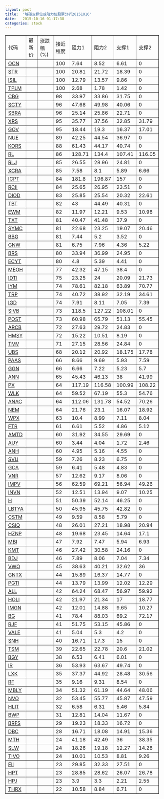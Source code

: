 ```yaml
---
layout: post
title:  "触碰支撑位或阻力位股票分析20151016"
date:   2015-10-16 01:17:38
categories: stock
---
```

<script type="text/javascript">
var stockList = []
stockList.push('gb_ocn');
stockList.push('gb_str');
stockList.push('gb_isil');
stockList.push('gb_tplm');
stockList.push('gb_cbg');
stockList.push('gb_scty');
stockList.push('gb_sbra');
stockList.push('gb_xrs');
stockList.push('gb_gov');
stockList.push('gb_nue');
stockList.push('gb_kors');
stockList.push('gb_rl');
stockList.push('gb_rlj');
stockList.push('gb_xcra');
stockList.push('gb_icpt');
stockList.push('gb_rcii');
stockList.push('gb_diod');
stockList.push('gb_tbt');
stockList.push('gb_ewm');
stockList.push('gb_txt');
stockList.push('gb_symc');
stockList.push('gb_bbg');
stockList.push('gb_gnw');
stockList.push('gb_brs');
stockList.push('gb_ecyt');
stockList.push('gb_meoh');
stockList.push('gb_idti');
stockList.push('gb_iym');
stockList.push('gb_trp');
stockList.push('gb_igd');
stockList.push('gb_sivb');
stockList.push('gb_post');
stockList.push('gb_arcb');
stockList.push('gb_hmsy');
stockList.push('gb_tmv');
stockList.push('gb_ubs');
stockList.push('gb_paas');
stockList.push('gb_ggn');
stockList.push('gb_ann');
stockList.push('gb_px');
stockList.push('gb_wlk');
stockList.push('gb_anac');
stockList.push('gb_nem');
stockList.push('gb_wpx');
stockList.push('gb_ftr');
stockList.push('gb_amtd');
stockList.push('gb_auy');
stockList.push('gb_anh');
stockList.push('gb_svu');
stockList.push('gb_gca');
stockList.push('gb_vnr');
stockList.push('gb_impv');
stockList.push('gb_invn');
stockList.push('gb_h');
stockList.push('gb_lbtya');
stockList.push('gb_cstm');
stockList.push('gb_csiq');
stockList.push('gb_hznp');
stockList.push('gb_mbi');
stockList.push('gb_kmt');
stockList.push('gb_bdj');
stockList.push('gb_vwo');
stockList.push('gb_gntx');
stockList.push('gb_pgti');
stockList.push('gb_all');
stockList.push('gb_holi');
stockList.push('gb_imgn');
stockList.push('gb_bg');
stockList.push('gb_rjf');
stockList.push('gb_vale');
stockList.push('gb_snh');
stockList.push('gb_tsm');
stockList.push('gb_bgy');
stockList.push('gb_ir');
stockList.push('gb_lxk');
stockList.push('gb_rf');
stockList.push('gb_mbly');
stockList.push('gb_nvo');
stockList.push('gb_hlit');
stockList.push('gb_bwp');
stockList.push('gb_brfs');
stockList.push('gb_dbc');
stockList.push('gb_mth');
stockList.push('gb_slw');
stockList.push('gb_tivo');
stockList.push('gb_fii');
stockList.push('gb_hpt');
stockList.push('gb_hpj');
stockList.push('gb_thrx');
</script>
<table border="1">
 <tr>
 <td>代码</td>
 <td>最新价</td>
 <td>涨跌幅(%)</td>
 <td>接近程度</td>
 <td>阻力1</td>
 <td>阻力2</td>
 <td>支撑1</td>
 <td>支撑2</td>
</tr>
  <tr id="ocn" class="red">
  <td><a href="http://stock.finance.sina.com.cn/usstock/quotes/OCN.html" target="_blank">OCN</a></td><td></td><td></td><td>100</td><td>7.64</td><td>8.52</td><td>6.61</td><td>0</td></tr>
  <tr id="str" class="red">
  <td><a href="http://stock.finance.sina.com.cn/usstock/quotes/STR.html" target="_blank">STR</a></td><td></td><td></td><td>100</td><td>20.81</td><td>21.72</td><td>18.39</td><td>0</td></tr>
  <tr id="isil" class="red">
  <td><a href="http://stock.finance.sina.com.cn/usstock/quotes/ISIL.html" target="_blank">ISIL</a></td><td></td><td></td><td>100</td><td>12.79</td><td>13.57</td><td>9.86</td><td>0</td></tr>
  <tr id="tplm" class="green">
  <td><a href="http://stock.finance.sina.com.cn/usstock/quotes/TPLM.html" target="_blank">TPLM</a></td><td></td><td></td><td>100</td><td>2.68</td><td>1.78</td><td>1.42</td><td>0</td></tr>
  <tr id="cbg" class="red">
  <td><a href="http://stock.finance.sina.com.cn/usstock/quotes/CBG.html" target="_blank">CBG</a></td><td></td><td></td><td>98</td><td>33.97</td><td>33.86</td><td>31.75</td><td>0</td></tr>
  <tr id="scty" class="red">
  <td><a href="http://stock.finance.sina.com.cn/usstock/quotes/SCTY.html" target="_blank">SCTY</a></td><td></td><td></td><td>96</td><td>47.68</td><td>49.98</td><td>40.06</td><td>0</td></tr>
  <tr id="sbra" class="green">
  <td><a href="http://stock.finance.sina.com.cn/usstock/quotes/SBRA.html" target="_blank">SBRA</a></td><td></td><td></td><td>96</td><td>25.14</td><td>25.86</td><td>22.71</td><td>0</td></tr>
  <tr id="xrs" class="red">
  <td><a href="http://stock.finance.sina.com.cn/usstock/quotes/XRS.html" target="_blank">XRS</a></td><td></td><td></td><td>95</td><td>35.77</td><td>37.56</td><td>32.85</td><td>31.79</td></tr>
  <tr id="gov" class="green">
  <td><a href="http://stock.finance.sina.com.cn/usstock/quotes/GOV.html" target="_blank">GOV</a></td><td></td><td></td><td>95</td><td>18.44</td><td>19.3</td><td>16.37</td><td>17.01</td></tr>
  <tr id="nue" class="red">
  <td><a href="http://stock.finance.sina.com.cn/usstock/quotes/NUE.html" target="_blank">NUE</a></td><td></td><td></td><td>89</td><td>42.25</td><td>44.54</td><td>36.97</td><td>0</td></tr>
  <tr id="kors" class="green">
  <td><a href="http://stock.finance.sina.com.cn/usstock/quotes/KORS.html" target="_blank">KORS</a></td><td></td><td></td><td>88</td><td>61.43</td><td>44.17</td><td>40.74</td><td>0</td></tr>
  <tr id="rl" class="green">
  <td><a href="http://stock.finance.sina.com.cn/usstock/quotes/RL.html" target="_blank">RL</a></td><td></td><td></td><td>86</td><td>128.71</td><td>134.4</td><td>107.41</td><td>116.05</td></tr>
  <tr id="rlj" class="green">
  <td><a href="http://stock.finance.sina.com.cn/usstock/quotes/RLJ.html" target="_blank">RLJ</a></td><td></td><td></td><td>85</td><td>26.55</td><td>28.96</td><td>24.81</td><td>0</td></tr>
  <tr id="xcra" class="green">
  <td><a href="http://stock.finance.sina.com.cn/usstock/quotes/XCRA.html" target="_blank">XCRA</a></td><td></td><td></td><td>85</td><td>7.58</td><td>8.1</td><td>5.89</td><td>6.66</td></tr>
  <tr id="icpt" class="red">
  <td><a href="http://stock.finance.sina.com.cn/usstock/quotes/ICPT.html" target="_blank">ICPT</a></td><td></td><td></td><td>84</td><td>181.8</td><td>196.87</td><td>157</td><td>0</td></tr>
  <tr id="rcii" class="green">
  <td><a href="http://stock.finance.sina.com.cn/usstock/quotes/RCII.html" target="_blank">RCII</a></td><td></td><td></td><td>84</td><td>25.65</td><td>26.95</td><td>23.51</td><td>0</td></tr>
  <tr id="diod" class="green">
  <td><a href="http://stock.finance.sina.com.cn/usstock/quotes/DIOD.html" target="_blank">DIOD</a></td><td></td><td></td><td>83</td><td>25.85</td><td>25.54</td><td>20.32</td><td>22.61</td></tr>
  <tr id="tbt" class="red">
  <td><a href="http://stock.finance.sina.com.cn/usstock/quotes/TBT.html" target="_blank">TBT</a></td><td></td><td></td><td>82</td><td>43</td><td>44.49</td><td>40.31</td><td>0</td></tr>
  <tr id="ewm" class="green">
  <td><a href="http://stock.finance.sina.com.cn/usstock/quotes/EWM.html" target="_blank">EWM</a></td><td></td><td></td><td>82</td><td>11.97</td><td>12.21</td><td>9.53</td><td>10.98</td></tr>
  <tr id="txt" class="red">
  <td><a href="http://stock.finance.sina.com.cn/usstock/quotes/TXT.html" target="_blank">TXT</a></td><td></td><td></td><td>81</td><td>40.47</td><td>41.48</td><td>37.9</td><td>0</td></tr>
  <tr id="symc" class="green">
  <td><a href="http://stock.finance.sina.com.cn/usstock/quotes/SYMC.html" target="_blank">SYMC</a></td><td></td><td></td><td>81</td><td>22.68</td><td>23.25</td><td>19.07</td><td>20.46</td></tr>
  <tr id="bbg" class="red">
  <td><a href="http://stock.finance.sina.com.cn/usstock/quotes/BBG.html" target="_blank">BBG</a></td><td></td><td></td><td>81</td><td>7.44</td><td>5.2</td><td>3.52</td><td>0</td></tr>
  <tr id="gnw" class="green">
  <td><a href="http://stock.finance.sina.com.cn/usstock/quotes/GNW.html" target="_blank">GNW</a></td><td></td><td></td><td>81</td><td>6.75</td><td>7.96</td><td>4.36</td><td>5.22</td></tr>
  <tr id="brs" class="red">
  <td><a href="http://stock.finance.sina.com.cn/usstock/quotes/BRS.html" target="_blank">BRS</a></td><td></td><td></td><td>80</td><td>33.94</td><td>36.99</td><td>24.95</td><td>0</td></tr>
  <tr id="ecyt" class="red">
  <td><a href="http://stock.finance.sina.com.cn/usstock/quotes/ECYT.html" target="_blank">ECYT</a></td><td></td><td></td><td>80</td><td>4.8</td><td>5.39</td><td>4.41</td><td>0</td></tr>
  <tr id="meoh" class="red">
  <td><a href="http://stock.finance.sina.com.cn/usstock/quotes/MEOH.html" target="_blank">MEOH</a></td><td></td><td></td><td>77</td><td>42.32</td><td>47.15</td><td>38.4</td><td>0</td></tr>
  <tr id="idti" class="red">
  <td><a href="http://stock.finance.sina.com.cn/usstock/quotes/IDTI.html" target="_blank">IDTI</a></td><td></td><td></td><td>75</td><td>23.25</td><td>24</td><td>20.09</td><td>21.73</td></tr>
  <tr id="iym" class="green">
  <td><a href="http://stock.finance.sina.com.cn/usstock/quotes/IYM.html" target="_blank">IYM</a></td><td></td><td></td><td>74</td><td>78.61</td><td>82.18</td><td>63.89</td><td>70.77</td></tr>
  <tr id="trp" class="green">
  <td><a href="http://stock.finance.sina.com.cn/usstock/quotes/TRP.html" target="_blank">TRP</a></td><td></td><td></td><td>74</td><td>40.72</td><td>38.92</td><td>32.19</td><td>34.61</td></tr>
  <tr id="igd" class="green">
  <td><a href="http://stock.finance.sina.com.cn/usstock/quotes/IGD.html" target="_blank">IGD</a></td><td></td><td></td><td>74</td><td>7.91</td><td>8.11</td><td>7.05</td><td>7.39</td></tr>
  <tr id="sivb" class="red">
  <td><a href="http://stock.finance.sina.com.cn/usstock/quotes/SIVB.html" target="_blank">SIVB</a></td><td></td><td></td><td>73</td><td>118.5</td><td>127.22</td><td>108.01</td><td>0</td></tr>
  <tr id="post" class="green">
  <td><a href="http://stock.finance.sina.com.cn/usstock/quotes/POST.html" target="_blank">POST</a></td><td></td><td></td><td>73</td><td>60.98</td><td>65.79</td><td>51.13</td><td>55.45</td></tr>
  <tr id="arcb" class="green">
  <td><a href="http://stock.finance.sina.com.cn/usstock/quotes/ARCB.html" target="_blank">ARCB</a></td><td></td><td></td><td>72</td><td>27.63</td><td>29.72</td><td>24.83</td><td>0</td></tr>
  <tr id="hmsy" class="red">
  <td><a href="http://stock.finance.sina.com.cn/usstock/quotes/HMSY.html" target="_blank">HMSY</a></td><td></td><td></td><td>72</td><td>15.22</td><td>10.51</td><td>8.19</td><td>0</td></tr>
  <tr id="tmv" class="red">
  <td><a href="http://stock.finance.sina.com.cn/usstock/quotes/TMV.html" target="_blank">TMV</a></td><td></td><td></td><td>71</td><td>27.15</td><td>28.56</td><td>24.84</td><td>0</td></tr>
  <tr id="ubs" class="red">
  <td><a href="http://stock.finance.sina.com.cn/usstock/quotes/UBS.html" target="_blank">UBS</a></td><td></td><td></td><td>68</td><td>20.12</td><td>20.92</td><td>18.175</td><td>17.78</td></tr>
  <tr id="paas" class="red">
  <td><a href="http://stock.finance.sina.com.cn/usstock/quotes/PAAS.html" target="_blank">PAAS</a></td><td></td><td></td><td>66</td><td>8.66</td><td>9.69</td><td>5.93</td><td>7.59</td></tr>
  <tr id="ggn" class="green">
  <td><a href="http://stock.finance.sina.com.cn/usstock/quotes/GGN.html" target="_blank">GGN</a></td><td></td><td></td><td>66</td><td>6.66</td><td>7.22</td><td>5.23</td><td>5.7</td></tr>
  <tr id="ann" class="red">
  <td><a href="http://stock.finance.sina.com.cn/usstock/quotes/ANN.html" target="_blank">ANN</a></td><td></td><td></td><td>65</td><td>45.43</td><td>46.13</td><td>38</td><td>41.99</td></tr>
  <tr id="px" class="green">
  <td><a href="http://stock.finance.sina.com.cn/usstock/quotes/PX.html" target="_blank">PX</a></td><td></td><td></td><td>64</td><td>117.19</td><td>116.58</td><td>100.99</td><td>108.22</td></tr>
  <tr id="wlk" class="green">
  <td><a href="http://stock.finance.sina.com.cn/usstock/quotes/WLK.html" target="_blank">WLK</a></td><td></td><td></td><td>64</td><td>59.52</td><td>67.19</td><td>55.3</td><td>54.76</td></tr>
  <tr id="anac" class="red">
  <td><a href="http://stock.finance.sina.com.cn/usstock/quotes/ANAC.html" target="_blank">ANAC</a></td><td></td><td></td><td>64</td><td>112.06</td><td>131.78</td><td>54.52</td><td>70.26</td></tr>
  <tr id="nem" class="green">
  <td><a href="http://stock.finance.sina.com.cn/usstock/quotes/NEM.html" target="_blank">NEM</a></td><td></td><td></td><td>64</td><td>21.76</td><td>23.1</td><td>16.07</td><td>18.92</td></tr>
  <tr id="wpx" class="green">
  <td><a href="http://stock.finance.sina.com.cn/usstock/quotes/WPX.html" target="_blank">WPX</a></td><td></td><td></td><td>63</td><td>10.4</td><td>8.99</td><td>7.11</td><td>8.04</td></tr>
  <tr id="ftr" class="green">
  <td><a href="http://stock.finance.sina.com.cn/usstock/quotes/FTR.html" target="_blank">FTR</a></td><td></td><td></td><td>61</td><td>6.61</td><td>5.52</td><td>4.86</td><td>5.12</td></tr>
  <tr id="amtd" class="red">
  <td><a href="http://stock.finance.sina.com.cn/usstock/quotes/AMTD.html" target="_blank">AMTD</a></td><td></td><td></td><td>60</td><td>31.92</td><td>34.55</td><td>29.69</td><td>0</td></tr>
  <tr id="auy" class="green">
  <td><a href="http://stock.finance.sina.com.cn/usstock/quotes/AUY.html" target="_blank">AUY</a></td><td></td><td></td><td>60</td><td>3.44</td><td>4.04</td><td>1.72</td><td>2.46</td></tr>
  <tr id="anh" class="red">
  <td><a href="http://stock.finance.sina.com.cn/usstock/quotes/ANH.html" target="_blank">ANH</a></td><td></td><td></td><td>60</td><td>4.95</td><td>5.16</td><td>4.55</td><td>0</td></tr>
  <tr id="svu" class="red">
  <td><a href="http://stock.finance.sina.com.cn/usstock/quotes/SVU.html" target="_blank">SVU</a></td><td></td><td></td><td>59</td><td>7.26</td><td>8.23</td><td>6.75</td><td>0</td></tr>
  <tr id="gca" class="green">
  <td><a href="http://stock.finance.sina.com.cn/usstock/quotes/GCA.html" target="_blank">GCA</a></td><td></td><td></td><td>59</td><td>6.41</td><td>5.48</td><td>4.83</td><td>0</td></tr>
  <tr id="vnr" class="red">
  <td><a href="http://stock.finance.sina.com.cn/usstock/quotes/VNR.html" target="_blank">VNR</a></td><td></td><td></td><td>57</td><td>12.62</td><td>9.17</td><td>8.06</td><td>0</td></tr>
  <tr id="impv" class="red">
  <td><a href="http://stock.finance.sina.com.cn/usstock/quotes/IMPV.html" target="_blank">IMPV</a></td><td></td><td></td><td>56</td><td>62.59</td><td>69.21</td><td>56.94</td><td>49.26</td></tr>
  <tr id="invn" class="green">
  <td><a href="http://stock.finance.sina.com.cn/usstock/quotes/INVN.html" target="_blank">INVN</a></td><td></td><td></td><td>52</td><td>12.51</td><td>13.94</td><td>9.07</td><td>10.25</td></tr>
  <tr id="h" class="red">
  <td><a href="http://stock.finance.sina.com.cn/usstock/quotes/H.html" target="_blank">H</a></td><td></td><td></td><td>51</td><td>50.39</td><td>52.14</td><td>46.25</td><td>0</td></tr>
  <tr id="lbtya" class="green">
  <td><a href="http://stock.finance.sina.com.cn/usstock/quotes/LBTYA.html" target="_blank">LBTYA</a></td><td></td><td></td><td>50</td><td>45.95</td><td>45.75</td><td>42.82</td><td>0</td></tr>
  <tr id="cstm" class="green">
  <td><a href="http://stock.finance.sina.com.cn/usstock/quotes/CSTM.html" target="_blank">CSTM</a></td><td></td><td></td><td>49</td><td>9.59</td><td>8.58</td><td>5.79</td><td>0</td></tr>
  <tr id="csiq" class="green">
  <td><a href="http://stock.finance.sina.com.cn/usstock/quotes/CSIQ.html" target="_blank">CSIQ</a></td><td></td><td></td><td>48</td><td>26.01</td><td>27.21</td><td>18.98</td><td>20.94</td></tr>
  <tr id="hznp" class="green">
  <td><a href="http://stock.finance.sina.com.cn/usstock/quotes/HZNP.html" target="_blank">HZNP</a></td><td></td><td></td><td>48</td><td>19.68</td><td>23.45</td><td>14.64</td><td>17.1</td></tr>
  <tr id="mbi" class="green">
  <td><a href="http://stock.finance.sina.com.cn/usstock/quotes/MBI.html" target="_blank">MBI</a></td><td></td><td></td><td>47</td><td>7.92</td><td>7.47</td><td>5.94</td><td>6.93</td></tr>
  <tr id="kmt" class="red">
  <td><a href="http://stock.finance.sina.com.cn/usstock/quotes/KMT.html" target="_blank">KMT</a></td><td></td><td></td><td>46</td><td>27.42</td><td>30.58</td><td>24.16</td><td>0</td></tr>
  <tr id="bdj" class="green">
  <td><a href="http://stock.finance.sina.com.cn/usstock/quotes/BDJ.html" target="_blank">BDJ</a></td><td></td><td></td><td>46</td><td>7.89</td><td>8.06</td><td>7.04</td><td>7.34</td></tr>
  <tr id="vwo" class="green">
  <td><a href="http://stock.finance.sina.com.cn/usstock/quotes/VWO.html" target="_blank">VWO</a></td><td></td><td></td><td>45</td><td>38.63</td><td>40.21</td><td>32.62</td><td>36</td></tr>
  <tr id="gntx" class="red">
  <td><a href="http://stock.finance.sina.com.cn/usstock/quotes/GNTX.html" target="_blank">GNTX</a></td><td></td><td></td><td>44</td><td>15.89</td><td>16.37</td><td>14.77</td><td>0</td></tr>
  <tr id="pgti" class="green">
  <td><a href="http://stock.finance.sina.com.cn/usstock/quotes/PGTI.html" target="_blank">PGTI</a></td><td></td><td></td><td>44</td><td>13.79</td><td>13.99</td><td>12.02</td><td>12.29</td></tr>
  <tr id="all" class="green">
  <td><a href="http://stock.finance.sina.com.cn/usstock/quotes/ALL.html" target="_blank">ALL</a></td><td></td><td></td><td>42</td><td>64.24</td><td>68.47</td><td>56.97</td><td>59.92</td></tr>
  <tr id="holi" class="green">
  <td><a href="http://stock.finance.sina.com.cn/usstock/quotes/HOLI.html" target="_blank">HOLI</a></td><td></td><td></td><td>42</td><td>21.97</td><td>21.34</td><td>17</td><td>18.77</td></tr>
  <tr id="imgn" class="green">
  <td><a href="http://stock.finance.sina.com.cn/usstock/quotes/IMGN.html" target="_blank">IMGN</a></td><td></td><td></td><td>42</td><td>12.01</td><td>14.88</td><td>9.65</td><td>10.27</td></tr>
  <tr id="bg" class="red">
  <td><a href="http://stock.finance.sina.com.cn/usstock/quotes/BG.html" target="_blank">BG</a></td><td></td><td></td><td>41</td><td>78.4</td><td>88.03</td><td>69.2</td><td>72.17</td></tr>
  <tr id="rjf" class="green">
  <td><a href="http://stock.finance.sina.com.cn/usstock/quotes/RJF.html" target="_blank">RJF</a></td><td></td><td></td><td>41</td><td>51.75</td><td>53.15</td><td>45.86</td><td>0</td></tr>
  <tr id="vale" class="red">
  <td><a href="http://stock.finance.sina.com.cn/usstock/quotes/VALE.html" target="_blank">VALE</a></td><td></td><td></td><td>41</td><td>5.04</td><td>5.3</td><td>4.2</td><td>0</td></tr>
  <tr id="snh" class="red">
  <td><a href="http://stock.finance.sina.com.cn/usstock/quotes/SNH.html" target="_blank">SNH</a></td><td></td><td></td><td>40</td><td>16.71</td><td>17.3</td><td>15</td><td>0</td></tr>
  <tr id="tsm" class="red">
  <td><a href="http://stock.finance.sina.com.cn/usstock/quotes/TSM.html" target="_blank">TSM</a></td><td></td><td></td><td>39</td><td>22.65</td><td>22.78</td><td>20.6</td><td>21.02</td></tr>
  <tr id="bgy" class="red">
  <td><a href="http://stock.finance.sina.com.cn/usstock/quotes/BGY.html" target="_blank">BGY</a></td><td></td><td></td><td>38</td><td>6.53</td><td>6.41</td><td>6.01</td><td>0</td></tr>
  <tr id="ir" class="green">
  <td><a href="http://stock.finance.sina.com.cn/usstock/quotes/IR.html" target="_blank">IR</a></td><td></td><td></td><td>36</td><td>53.93</td><td>63.67</td><td>49.74</td><td>0</td></tr>
  <tr id="lxk" class="green">
  <td><a href="http://stock.finance.sina.com.cn/usstock/quotes/LXK.html" target="_blank">LXK</a></td><td></td><td></td><td>35</td><td>37.37</td><td>44.92</td><td>28.48</td><td>30.56</td></tr>
  <tr id="rf" class="red">
  <td><a href="http://stock.finance.sina.com.cn/usstock/quotes/RF.html" target="_blank">RF</a></td><td></td><td></td><td>35</td><td>9.16</td><td>9.31</td><td>8.54</td><td>0</td></tr>
  <tr id="mbly" class="green">
  <td><a href="http://stock.finance.sina.com.cn/usstock/quotes/MBLY.html" target="_blank">MBLY</a></td><td></td><td></td><td>34</td><td>51.32</td><td>61.19</td><td>44.64</td><td>48.06</td></tr>
  <tr id="nvo" class="green">
  <td><a href="http://stock.finance.sina.com.cn/usstock/quotes/NVO.html" target="_blank">NVO</a></td><td></td><td></td><td>32</td><td>53.45</td><td>55.77</td><td>45.87</td><td>47.59</td></tr>
  <tr id="hlit" class="green">
  <td><a href="http://stock.finance.sina.com.cn/usstock/quotes/HLIT.html" target="_blank">HLIT</a></td><td></td><td></td><td>32</td><td>6.58</td><td>6.31</td><td>5.46</td><td>5.84</td></tr>
  <tr id="bwp" class="red">
  <td><a href="http://stock.finance.sina.com.cn/usstock/quotes/BWP.html" target="_blank">BWP</a></td><td></td><td></td><td>31</td><td>12.81</td><td>14.04</td><td>11.67</td><td>0</td></tr>
  <tr id="brfs" class="green">
  <td><a href="http://stock.finance.sina.com.cn/usstock/quotes/BRFS.html" target="_blank">BRFS</a></td><td></td><td></td><td>29</td><td>19.23</td><td>18.33</td><td>16.72</td><td>0</td></tr>
  <tr id="dbc" class="green">
  <td><a href="http://stock.finance.sina.com.cn/usstock/quotes/DBC.html" target="_blank">DBC</a></td><td></td><td></td><td>28</td><td>16.71</td><td>18.08</td><td>14.91</td><td>15.36</td></tr>
  <tr id="mth" class="green">
  <td><a href="http://stock.finance.sina.com.cn/usstock/quotes/MTH.html" target="_blank">MTH</a></td><td></td><td></td><td>24</td><td>41.18</td><td>42.49</td><td>36</td><td>38.35</td></tr>
  <tr id="slw" class="green">
  <td><a href="http://stock.finance.sina.com.cn/usstock/quotes/SLW.html" target="_blank">SLW</a></td><td></td><td></td><td>24</td><td>18.26</td><td>19.18</td><td>12.27</td><td>14.28</td></tr>
  <tr id="tivo" class="green">
  <td><a href="http://stock.finance.sina.com.cn/usstock/quotes/TIVO.html" target="_blank">TIVO</a></td><td></td><td></td><td>24</td><td>10.01</td><td>10.53</td><td>8.81</td><td>9.26</td></tr>
  <tr id="fii" class="red">
  <td><a href="http://stock.finance.sina.com.cn/usstock/quotes/FII.html" target="_blank">FII</a></td><td></td><td></td><td>23</td><td>29.85</td><td>32.33</td><td>27.51</td><td>0</td></tr>
  <tr id="hpt" class="red">
  <td><a href="http://stock.finance.sina.com.cn/usstock/quotes/HPT.html" target="_blank">HPT</a></td><td></td><td></td><td>23</td><td>28.85</td><td>28.62</td><td>26.07</td><td>26.78</td></tr>
  <tr id="hpj" class="green">
  <td><a href="http://stock.finance.sina.com.cn/usstock/quotes/HPJ.html" target="_blank">HPJ</a></td><td></td><td></td><td>23</td><td>3.9</td><td>3.3</td><td>2.21</td><td>2.55</td></tr>
  <tr id="thrx" class="green">
  <td><a href="http://stock.finance.sina.com.cn/usstock/quotes/THRX.html" target="_blank">THRX</a></td><td></td><td></td><td>22</td><td>10.58</td><td>8.84</td><td>6.71</td><td>0</td></tr>
</table>
